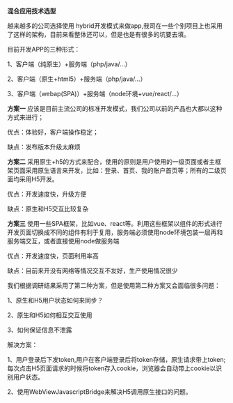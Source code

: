**混合应用技术选型**

越来越多的公司选择使用 hybrid开发模式来做app,我司在一些个别项目上也采用了这样的架构，目前来看整体还可以，但是也是有很多的坑要去填。

目前开发APP的三种形式：

1、客户端（纯原生）+服务端（php/java/...）

2、客户端（原生+html5）+服务端（php/java/...）

3、客户端（webap(SPA)）+服务端（node环境+vue/react/...）

**方案一** 应该是目前主流公司的标准开发模式，我们公司以前的产品也大都以这种方式来进行；

优点：体验好，客户端操作稳定；

缺点：发布版本升级太麻烦

**方案二**
采用原生+h5的方式来配合，使用的原则是用户使用的一级页面或者主框架页面采用原生语言来开发，比如：登录、首页、我的账户首页等；所有的二级页面均采用H5开发。

优点：开发速度快，升级方便

缺点：原生和H5交互比较复杂

**方案三**
使用一些SPA框架，比如vue、react等。利用这些框架以组件的形式进行开发页面切换成不同的组件有利于复用，服务端必须使用node环境包装一层再和服务端交互，或者直接使用node做服务端

优点：开发速度快，页面利用率高

缺点：目前来开没有网络等情况交互不友好，生产使用情况很少

我们根据调研结果采用了第二种方案，但是使用第二种方案又会面临很多问题：

1、原生和H5用户状态如何来同步？

2、原生和H5如何相互交互使用

3、如何保证信息不泄露

解决方案：

1、用户登录后下发token,用户在客户端登录后将token存储，原生请求带上token;每次点击H5页面请求的时候将token存入cookie，浏览器会自动带上cookie以识别用户状态。

2、使用WebViewJavascriptBridge来解决H5调用原生接口的问题。

